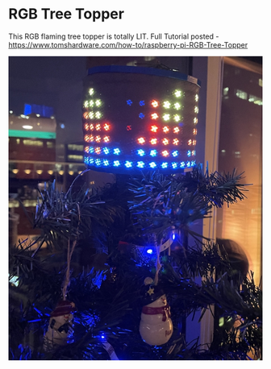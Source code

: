 # RGB Tree Topper
This RGB flaming tree topper is totally LIT.
Full Tutorial posted - https://www.tomshardware.com/how-to/raspberry-pi-RGB-Tree-Topper

![RaspberryPi RGB Flaming Tree Topper](https://github.com/carolinedunn/RGBTreeTopper/blob/main/tree-topper.jpg)
